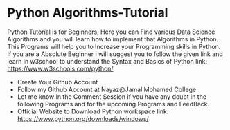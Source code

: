# Python Algorithms-Tutorial
Python Tutorial is for Beginners, Here you can Find various Data Science Algorithms and you will learn how to implement that Algorithms in Python. This Programs will help you to Increase your Programming skills in Python. If you are a Absolute Beginner i will suggest you to follow the given link and learn in w3school to understand the Syntax and Basics  of Python link: https://www.w3schools.com/python/


* Create Your Github Account
* Follow my Github Account at Nayaz@Jamal Mohamed College
* Let me know in the Comment Session if you have any doubt in the following Programs and for the upcoming Programs and FeedBack.
* Official Website to Download Python workspace link: https://www.python.org/downloads/windows/
